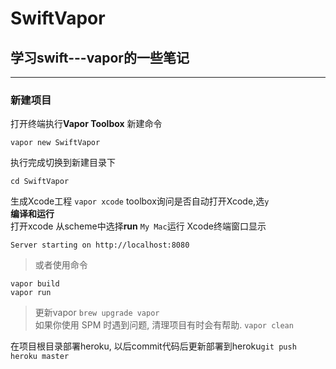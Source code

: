 # SwiftVapor
## 学习swift---vapor的一些笔记
---
### 新建项目
打开终端执行<b>Vapor Toolbox</b> 新建命令  
```
vapor new SwiftVapor  
```  
执行完成切换到新建目录下  
```
cd SwiftVapor
```  
生成Xcode工程  `vapor xcode` toolbox询问是否自动打开Xcode,选`y`  
**编译和运行**  
打开xcode 从scheme中选择**run** `My Mac`运行   Xcode终端窗口显示  
```
Server starting on http://localhost:8080
```   
>或者使用命令
```
vapor build
vapor run
```  
>更新vapor  `brew upgrade vapor`  
>如果你使用 SPM 时遇到问题, 清理项目有时会有帮助.
>`vapor clean`
 
在项目根目录部署heroku, 以后commit代码后更新部署到heroku`git push heroku master`
 
 



